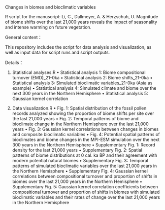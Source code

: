 Changes in biomes and bioclimatic variables

R script for the manuscript: Li, C., Dallmeyer, A. & Herzschuh, U. Magnitude of biome shifts over the last 21,000 years reveals the impact of seasonality and intense warming on future vegetation.

General content：

This repository includes the script for data analysis and visualization, as well as input data for script runs and script outputs.

Details：
1. Statistical analyses.R
•	Statistical analysis 1: Biome compositional turnover (EMD)_21-0ka
•	Statistical analysis 2: Biome shifts_21-0ka
•	Statistical analysis 3: Simulated bioclimatic variables_21-0ka (Asia as example)
•	Statistical analysis 4: Simulated climate and biome over the next 300 years in the Northern Hemisphere
•	Statistical analysis 5: Gaussian kernel correlation

2. Data visualization.R
•	Fig. 1: Spatial distribution of the fossil pollen records analyzed showing the proportion of biome shifts per site over the last 21,000 years
•	Fig. 2: Temporal patterns of biome and bioclimate change in the Northern Hemisphere over the last 21,000 years
•	Fig. 3: Gaussian kernel correlations between changes in biomes and composite bioclimatic variables
•	Fig. 4: Potential spatial patterns of bioclimates and biome changes in the MPI-ESM simulation over the next 300 years in the Northern Hemisphere
•	Supplementary Fig. 1: Record density for the last 21,000 years
•	Supplementary Fig. 2: Spatial patterns of biome distributions at 0 cal. ka BP and their agreement with modern potential natural biomes
•	Supplementary Fig. 3: Temporal patterns of simulated bioclimatic variables over the last 21,000 years in the Northern Hemisphere
•	Supplementary Fig. 4: Gaussian kernel correlations between compositional turnover and proportion of shifts in biomes over the last 21,000 years in the Northern Hemisphere
•	Supplementary Fig. 5: Gaussian kernel correlation coefficients between compositional turnover and proportion of shifts in biomes with simulated bioclimatic variables and their rates of change over the last 21,000 years in the Northern Hemisphere 
